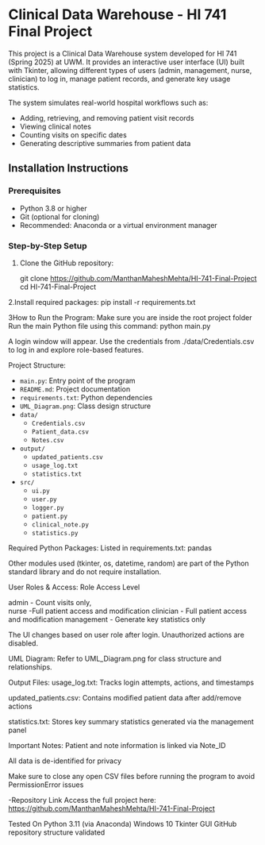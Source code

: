 #  Clinical Data Warehouse - HI 741 Final Project
This project is a Clinical Data Warehouse system developed for HI 741 (Spring 2025) at UWM. It provides an interactive user interface (UI) built with Tkinter, allowing different types of users (admin, management, nurse, clinician) to log in, manage patient records, and generate key usage statistics.

The system simulates real-world hospital workflows such as:
- Adding, retrieving, and removing patient visit records
- Viewing clinical notes
- Counting visits on specific dates
- Generating descriptive summaries from patient data

##  Installation Instructions

###  Prerequisites

- Python 3.8 or higher  
- Git (optional for cloning)
- Recommended: Anaconda or a virtual environment manager

### Step-by-Step Setup

1. Clone the GitHub repository:

   git clone https://github.com/ManthanMaheshMehta/HI-741-Final-Project
   cd HI-741-Final-Project
   
2.Install required packages:
pip install -r requirements.txt

3How to Run the Program:
Make sure you are inside the root project folder
Run the main Python file using this command:
python main.py

A login window will appear. Use the credentials from ./data/Credentials.csv to log in and explore role-based features.

 Project Structure:
 - `main.py`: Entry point of the program
- `README.md`: Project documentation
- `requirements.txt`: Python dependencies
- `UML_Diagram.png`: Class design structure
- `data/`
  - `Credentials.csv`
  - `Patient_data.csv`
  - `Notes.csv`
- `output/`
  - `updated_patients.csv`
  - `usage_log.txt`
  - `statistics.txt`
- `src/`
  - `ui.py`
  - `user.py`
  - `logger.py`
  - `patient.py`
  - `clinical_note.py`
  - `statistics.py`

Required Python Packages:
Listed in requirements.txt:
pandas

Other modules used (tkinter, os, datetime, random) are part of the Python standard library and do not require installation.

User Roles & Access:
 Role            Access Level                        

 admin         - Count visits only,                    
 nurse         -Full patient access and modification 
 clinician     - Full patient access and modification 
 management    - Generate key statistics only         

The UI changes based on user role after login. Unauthorized actions are disabled.

UML Diagram:
Refer to UML_Diagram.png for class structure and relationships.

Output Files:
usage_log.txt: Tracks login attempts, actions, and timestamps

updated_patients.csv: Contains modified patient data after add/remove actions

statistics.txt: Stores key summary statistics generated via the management panel

 Important Notes:
 Patient and note information is linked via Note_ID

All data is de-identified for privacy

Make sure to close any open CSV files before running the program to avoid PermissionError issues

 -Repository Link
Access the full project here:
https://github.com/ManthanMaheshMehta/HI-741-Final-Project

Tested On
Python 3.11 (via Anaconda)
Windows 10
Tkinter GUI
GitHub repository structure validated
